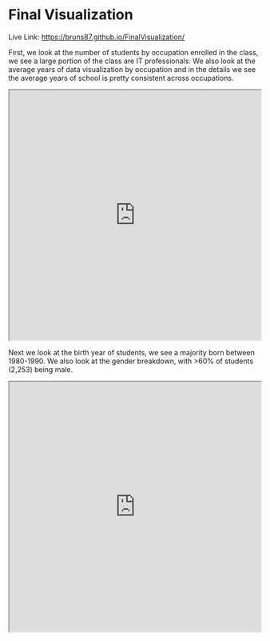 # Final Visualization

Live Link:  https://bruns87.github.io/FinalVisualization/ 

First, we look at the number of students by occupation enrolled in the class, we see a large portion of the class are IT professionals. We also look at the average years of data visualization by occupation and in the details we see the average years of school is pretty consistent across occupations.
<iframe src="https://public.tableau.com/views/FinalAssignment1_2/Dashboard1?:embed=y&:display_count=yes" width="100%" height="500"></iframe>

Next we look at the birth year of students, we see a majority born between 1980-1990. We also look at the gender breakdown, with >60% of students (2,253) being male.
<iframe src="https://public.tableau.com/views/FinalAssignment2_0/Dashboard1?:embed=y&:display_count=yes" width="100%" height="500"></iframe>
